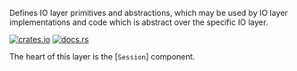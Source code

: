 Defines IO layer primitives and abstractions, which may be used by IO layer implementations and code
which is abstract over the specific IO layer.

[![crates.io](https://img.shields.io/crates/v/aeronet_io.svg)](https://crates.io/crates/aeronet_io)
[![docs.rs](https://img.shields.io/docsrs/aeronet_io)](https://docs.rs/aeronet_io)

The heart of this layer is the [`Session`] component.
